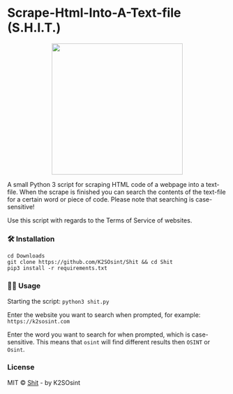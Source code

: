 # Scrape-Html-Into-A-Text-file (S.H.I.T.)

<p align="center">
<img src="https://k2sosint.com/images/ShiPo1.png" width="300">
</p>

A small Python 3 script for scraping HTML code of a webpage into a text-file.
When the scrape is finished you can search the contents of the text-file for a certain word or piece of code.
Please note that searching is case-sensitive!

Use this script with regards to the Terms of Service of websites.

### 🛠️ Installation

```
cd Downloads
git clone https://github.com/K2SOsint/Shit && cd Shit
pip3 install -r requirements.txt
```
### 👨‍💻 Usage
Starting the script: ```python3 shit.py```

Enter the website you want to search when prompted, for example: ```https://k2sosint.com```

Enter the word you want to search for when prompted, which is case-sensitive.
This means that ```osint``` will find different results then ```OSINT``` or ```Osint```.

### License

MIT © [Shit](https://github.com/k2sosint/Shit) - by K2SOsint
